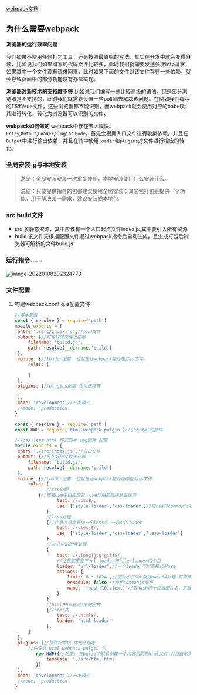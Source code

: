 [webpack文档](https://lab.puji.design/webpack-getting-started-manual/)

## 为什么需要webpack

**浏览器的运行效率问题**

我们如果不使用任何打包工具，还是按照最原始的写法，其实在开发中就会变得麻烦，比如说我们如果编写的代码文件比较多，此时我们就需要发送多次http请求，如果其中一个文件没有请求回来，此时如果下面的文件对该文件存在一些依赖，就会导致页面中的部分功能没有办法实现。

**浏览器对新技术的支持度不够**
比如说我们编写一些比较高级的语法，但是部分浏览器是不支持的，此时我们就需要设置一些pollfill去解决该问题。在例如我们编写的TS和Vue文件，这些浏览器都不能识别，而webpack就会使用对应的babel对其进行转化，转化为浏览器可以识别的文件。

**webpack如何做的**
webpack中存在五大模块。`Entry`,`Output`,`Loader`,`Plugins`,`Mode`。首先会根据入口文件进行收集依赖，并且在`Output`中进行输出依赖，并且在其中使用`loader`和`plugins`对文件进行相应的转化。



### 全局安装-g与本地安装

> 总结：全局安装安装一次重复使用，本地安装使用什么安装什么。
>
> 总结：只要提供指令的包都建议使用全局安装；其它包打包是提供一个功能，用于解决某一需求，建议安装成本地包。

### src   bulid文件

- src 放静态资源，其中应该有一个入口起点文件index.js,其中要引入所有资源
- bulid 该文件夹根据配置文件通过webpack指令后自动生成，且生成打包后浏览器可解析的文件build.js 

### 运行指令……

![image-20220108202324773](C:\Users\乐此不疲\AppData\Roaming\Typora\typora-user-images\image-20220108202324773.png)

### 文件配置

1. 构建webpack.config.js配置文件

   ```js
   //基本配置
   const { resolve } = require('path')
   module.exports = {
   	entry:'./src/index.js',//入口文件
   	output: {//打包好的文件放在哪
   		filename: 'bulid.js',
   		path: resolve(__dirname,'build')
   	},
   	module: {//loader配置  也就是让webpack能处理非js文件
   		rules: [
   			
   		]
   	},
   	plugins: [//plugins配置 优化压缩等
       	
   	],
   	mode: 'development'//开发模式
   	//mode: 'production'
   }
   ```

   ```js
   const { resolve } = require('path')
   const HWP = require('html-webpack-pulgin')//引入html的插件
   
   //+css less html 样式图片 img图片 配置
   module.exports = {
   	entry:'./src/index.js',//入口文件
   	output: {//打包好的文件放在哪
   		filename: 'bulid.js',
   		path: resolve(__dirname,'build')
   	},
   	module: {//loader配置  也就是让webpack能处理哪些非js文件
   		rules: [
               //css处理
   			{//安装use中相应的包，use作用的顺序从后往前 
                   test: /\.css$/,
                   use: ['style-loader','css-loader']//将css转commonjs字符串再加到创建的style标签中去
               },
               //less处理
               {//注意这里需要加一个less包 一起4个loader
                   test: /\.less$/,
                   use: ['style-loader','css-loader','less-loader']
               },
               //样式中的图片处理
               {
                   test: /\.(png|jpg|gif)$/,
                   //注意这里要下url-loader和file-loader两个包
                   loader: "url-loader",//一个loader可以直接代替use
                   options: {
                       limit: 8 * 1024 ,//图片小于8kb就被base64处理 可直接解析 大于则直接下载到bulid文件夹中，缺点是体积变大了 ，优点是减少网络请求
                       esModule: false,//使用commonjs解析
                       name: '[hash:10].[ext]'//取hash前十位做图片名，扩展名不变
                   }
               },
               //html中img标签中的图片
               {//html内
                   test: /\.html$/,
                   loader: "html-loader"
               },
   		]
   	},
   	plugins: [//插件配置项 优化压缩等 
       	//先安装 html-webpack-pulgin 包
           new HWP({//功能: 在bulid中默认创建一个内容相同的html文件 并且自动引入了打包好后的bulid.js
               template: './src/html.html'
           })
   	],
   	mode: 'development'//开发模式
   	//mode: 'production'
   }
   ```

   